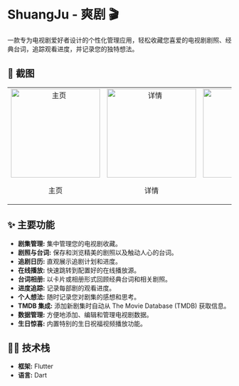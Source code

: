 # ShuangJu - 爽剧 🎬

一款专为电视剧爱好者设计的个性化管理应用，轻松收藏您喜爱的电视剧剧照、经典台词，追踪观看进度，并记录您的独特想法。

## 📸 **截图**

<table style="margin: 0 auto;">
  <tr>
    <td style="text-align: center;">
      <img src="docs/img-1.jpg" alt="主页" width="200">
      <p>主页</p>
    </td>
    <td style="text-align: center;">
      <img src="docs/img-2.jpg" alt="详情" width="200">
      <p>详情</p>
    </td>
    <td style="text-align: center;">
      <img src="docs/img-3.jpg" alt="管理" width="200">
      <p>管理</p>
    </td>
  </tr>
</table>

## ✨ **主要功能**

- **剧集管理:** 集中管理您的电视剧收藏。
- **剧照与台词:** 保存和浏览精美的剧照以及触动人心的台词。
- **追剧日历:** 直观展示追剧计划和进度。
- **在线播放:** 快速跳转到配置好的在线播放源。
- **台词相册:** 以卡片或相册形式回顾经典台词和相关剧照。
- **进度追踪:** 记录每部剧的观看进度。
- **个人想法:** 随时记录您对剧集的感想和思考。
- **TMDB 集成:** 添加新剧集时自动从 The Movie Database (TMDB) 获取信息。
- **数据管理:** 方便地添加、编辑和管理电视剧数据。
- **生日惊喜:** 内置特别的生日祝福视频播放功能。

## 👨‍💻 技术栈

- **框架:** Flutter
- **语言:** Dart
